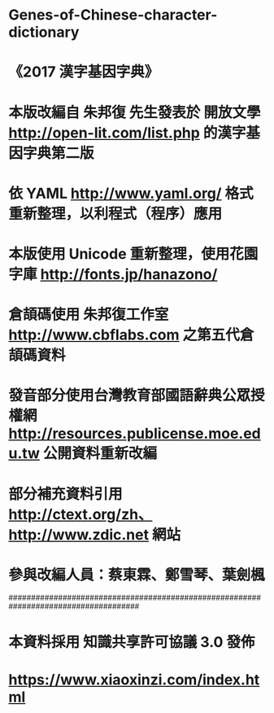 # Genes-of-Chinese-character-dictionary
# 《2017 漢字基因字典》 #############################################################
# 本版改編自 朱邦復 先生發表於 開放文學 http://open-lit.com/list.php 的漢字基因字典第二版
# 依 YAML http://www.yaml.org/ 格式重新整理，以利程式（程序）應用
# 本版使用 Unicode 重新整理，使用花園字庫  http://fonts.jp/hanazono/
# 倉頡碼使用 朱邦復工作室 http://www.cbflabs.com 之第五代倉頡碼資料
# 發音部分使用台灣教育部國語辭典公眾授權網 http://resources.publicense.moe.edu.tw 公開資料重新改編
# 部分補充資料引用 http://ctext.org/zh、http://www.zdic.net 網站
# 參與改編人員：蔡東霖、鄭雪琴、葉劍楓
#####################################################################################
# 本資料採用 知識共享許可協議 3.0 發佈
# https://www.xiaoxinzi.com/index.html 
